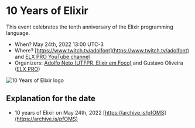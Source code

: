 # 10 Years of Elixir

This event celebrates the tenth anniversary of the Elixir programming language.

- When? May 24th, 2022 13:00 UTC-3
- Where? [https://www.twitch.tv/adolfont](https://www.twitch.tv/adolfont) and [ELX PRO YouTube channel](https://www.youtube.com/channel/UCLzHBFuE6oxPdP6t9iqpGpQ) 
- Organizers: [Adolfo Neto (UTFPR, Elixir em Foco)](http://adolfont.github.io/about/developer/) and Gustavo Oliveira ([ELX PRO](https://www.elxpro.com/))

![10 Years of Elixir logo](https://user-images.githubusercontent.com/79562/168623495-c3a0d6e0-15a5-489d-90c8-a4fd48f1bd41.jpeg)


## Explanation for the date 
- 10 years of Elixir on May 24th, 2022 [https://archive.is/pfOMS](https://archive.is/pfOMS)
